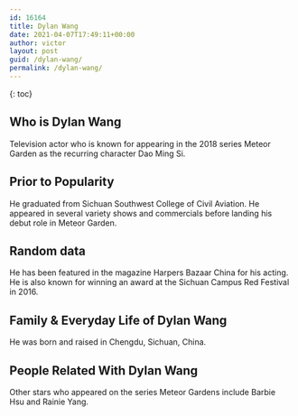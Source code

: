 ```yaml
---
id: 16164
title: Dylan Wang
date: 2021-04-07T17:49:11+00:00
author: victor
layout: post
guid: /dylan-wang/
permalink: /dylan-wang/
---
```



{: toc}


## Who is Dylan Wang



Television actor who is known for appearing in the 2018 series Meteor Garden as the recurring character Dao Ming Si. 

                
                
                
## Prior to Popularity



He graduated from Sichuan Southwest College of Civil Aviation. He appeared in several variety shows and commercials before landing his debut role in Meteor Garden. 

                
                
                
## Random data



He has been featured in the magazine Harpers Bazaar China for his acting. He is also known for winning an award at the Sichuan Campus Red Festival in 2016. 

                
                
                
## Family & Everyday Life of Dylan Wang



He was born and raised in Chengdu, Sichuan, China. 

                
                
                
## People Related With Dylan Wang



Other stars who appeared on the series Meteor Gardens include Barbie Hsu and Rainie Yang. 

                
              
            
          
          
          